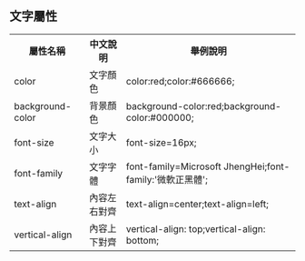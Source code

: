 ## 文字屬性
<table>
  <tr>
    <th>
      屬性名稱
    </th>
    <th>
      中文說明
    </th>
    <th>
      舉例說明
    </th>
  </tr>
  <tr>
    <td>
      color
    </td>
    <td>
      文字顏色
    </td>
    <td>
      color:red;color:#666666;
    </td>
  </tr>
  <tr>
    <td>
      background-color
    </td>
    <td>
      背景顏色
    </td>
    <td>
      background-color:red;background-color:#000000;
    </td>
  </tr>
  <tr>
    <td>
      font-size
    </td>
    <td>
      文字大小
    </td>
    <td>
      font-size=16px;
    </td>
  </tr>
  <tr>
    <td>
      font-family
    </td>
    <td>
      文字字體
    </td>
    <td>
      font-family=Microsoft JhengHei;font-family:'微軟正黑體';
    </td>
  </tr>
  <tr>
    <td>
      text-align
    </td>
    <td>
      內容左右對齊
    </td>
    <td>
      text-align=center;text-align=left;
    </td>
  </tr>
  <tr>
    <td>
      vertical-align
    </td>
    <td>
      內容上下對齊
    </td>
    <td>
      vertical-align: top;vertical-align: bottom;
    </td>
  </tr>
</table>
